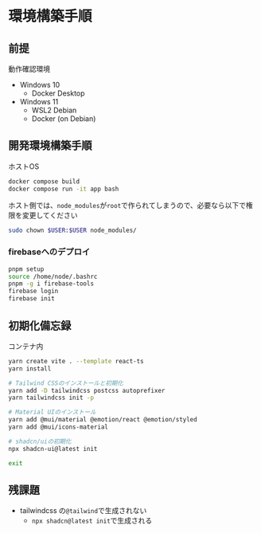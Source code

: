 # 環境構築手順

## 前提
動作確認環境
- Windows 10
  - Docker Desktop
- Windows 11
  - WSL2 Debian
  - Docker (on Debian)


## 開発環境構築手順
ホストOS
```bash
docker compose build
docker compose run -it app bash
```

ホスト側では、`node_modules`が`root`で作られてしまうので、必要なら以下で権限を変更してください

```sh
sudo chown $USER:$USER node_modules/
```

### firebaseへのデプロイ
```sh
pnpm setup
source /home/node/.bashrc
pnpm -g i firebase-tools
firebase login
firebase init
```

## 初期化備忘録
コンテナ内
```bash
yarn create vite . --template react-ts
yarn install

# Tailwind CSSのインストールと初期化
yarn add -D tailwindcss postcss autoprefixer
yarn tailwindcss init -p

# Material UIのインストール
yarn add @mui/material @emotion/react @emotion/styled
yarn add @mui/icons-material

# shadcn/uiの初期化
npx shadcn-ui@latest init

exit
```


## 残課題
- tailwindcss の`@tailwind`で生成されない
  - `npx shadcn@latest init`で生成される
